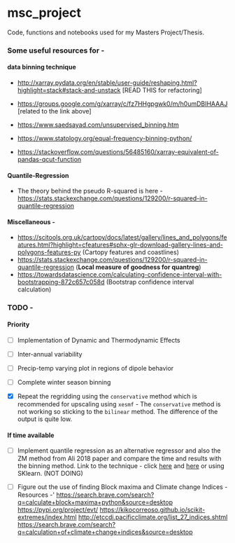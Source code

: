 # msc_project
Code, functions and notebooks used for my Masters Project/Thesis.

### Some useful resources for -

#### data binning technique

- http://xarray.pydata.org/en/stable/user-guide/reshaping.html?highlight=stack#stack-and-unstack [READ THIS for refactoring]
- https://groups.google.com/g/xarray/c/fz7HHgpgwk0/m/h0umDBIHAAAJ [related to the link above]

- https://www.saedsayad.com/unsupervised_binning.htm
- https://www.statology.org/equal-frequency-binning-python/
- https://stackoverflow.com/questions/56485160/xarray-equivalent-of-pandas-qcut-function

#### Quantile-Regression

- The theory behind the pseudo R-squared is here - https://stats.stackexchange.com/questions/129200/r-squared-in-quantile-regression

#### Miscellaneous -

- https://scitools.org.uk/cartopy/docs/latest/gallery/lines_and_polygons/features.html?highlight=cfeatures#sphx-glr-download-gallery-lines-and-polygons-features-py (Cartopy features and coastlines)
- https://stats.stackexchange.com/questions/129200/r-squared-in-quantile-regression (**Local measure of goodness for quantreg**)
- https://towardsdatascience.com/calculating-confidence-interval-with-bootstrapping-872c657c058d (Bootstrap confidence interval calculation)

### TODO -

#### Priority

- [ ] Implementation of Dynamic and Thermodynamic Effects

- [ ] Inter-annual variability

- [ ] Precip-temp varying plot in regions of dipole behavior

- [ ] Complete winter season binning

- [x] Repeat the regridding using the `conservative` method which is recommended for upscaling using `xesmf` - The `conservative` method is not working so sticking to the `bilinear` method. The difference of the output is quite low.

#### If time available

- [ ] Implement quantile regression as an alternative regressor and also the ZM method from Ali 2018 paper and compare the time and results with the binning method. Link to the technique - click [here](https://www.statology.org/quantile-regression-in-python/) and [here](https://subramgo.github.io/2017/03/13/Quantile-Regression/) or using SKlearn. (NOT DOING)


- [ ] Figure out the use of finding Block maxima and Climate change Indices - Resources -'
  https://search.brave.com/search?q=calculate+block+maxima+python&source=desktop
  https://pypi.org/project/evt/
  https://kikocorreoso.github.io/scikit-extremes/index.html
  http://etccdi.pacificclimate.org/list_27_indices.shtml
  https://search.brave.com/search?q=calculation+of+climate+change+indices&source=desktop
